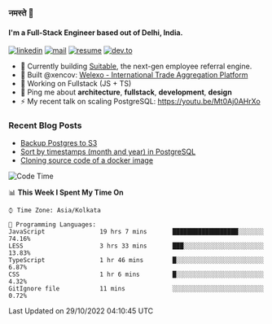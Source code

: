 ### नमस्ते 🙏

#### I'm a Full-Stack Engineer based out of Delhi, India.

[![linkedin](https://img.shields.io/badge/linkedin-%230077B5.svg)](https://linkedin.com/in/sambhav2612)
[![mail](https://img.shields.io/badge/gmail-D14836)](mailto:sambhavjain2612@gmail.com)
[![resume](https://img.shields.io/badge/resume-%23#FFFF00.svg)](https://mega.nz/file/IjA3yaoB#BFfQg1-aKva0piAd_wWs8Hf5dlnYRQ2ZkwtYwNMzBhA)
[![dev.to](https://img.shields.io/badge/dev.to-000000.svg)](https://dev.to/sambhav2612)

- 🏢 Currently building [Suitable](https://suitable.ai), the next-gen employee referral engine.
- 💅 Built @xencov: [Welexo - International Trade Aggregation Platform](https://welexo.com)
- 🌱 Working on Fullstack (JS + TS)
- 💬 Ping me about **architecture**, **fullstack**, **development**, **design**
- ⚡️ My recent talk on scaling PostgreSQL: https://youtu.be/Mt0Aj0AHrXo

### Recent Blog Posts
<!-- BLOG-POST-LIST:START -->
- [Backup Postgres to S3](https://dev.to/sambhav2612/backup-postgres-to-s3-2nkk)
- [Sort by timestamps &lpar;month and year&rpar; in PostgreSQL](https://dev.to/sambhav2612/sort-by-timestamps-in-postgresql-2f2h)
- [Cloning source code of a docker image](https://dev.to/sambhav2612/reverse-engineering-a-docker-image-i8c)
<!-- BLOG-POST-LIST:END -->

<!--START_SECTION:waka-->
![Code Time](http://img.shields.io/badge/Code%20Time-2%2C613%20hrs%2055%20mins-blue)

📊 **This Week I Spent My Time On** 

```text
⌚︎ Time Zone: Asia/Kolkata

💬 Programming Languages: 
JavaScript               19 hrs 7 mins       ██████████████████░░░░░░░   74.16% 
LESS                     3 hrs 33 mins       ███░░░░░░░░░░░░░░░░░░░░░░   13.83% 
TypeScript               1 hr 46 mins        █░░░░░░░░░░░░░░░░░░░░░░░░   6.87% 
CSS                      1 hr 6 mins         █░░░░░░░░░░░░░░░░░░░░░░░░   4.32% 
GitIgnore file           11 mins             ░░░░░░░░░░░░░░░░░░░░░░░░░   0.72%

```


 Last Updated on 29/10/2022 04:10:45 UTC
<!--END_SECTION:waka-->
